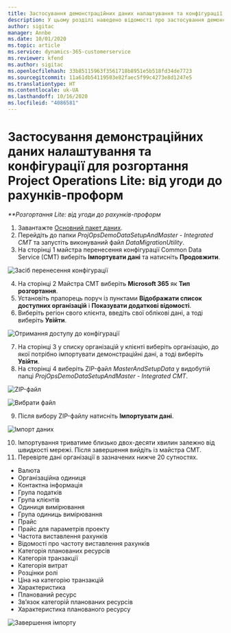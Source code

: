 ```yaml
---
title: Застосування демонстраційних даних налаштування та конфігурації
description: У цьому розділі наведено відомості про застосування демонстраційних даних налаштування та конфігурації для Project Operations.
author: sigitac
manager: Annbe
ms.date: 10/01/2020
ms.topic: article
ms.service: dynamics-365-customerservice
ms.reviewer: kfend
ms.author: sigitac
ms.openlocfilehash: 33b85115963f3561718b8951e5b518fd34de7723
ms.sourcegitcommit: 11a61db54119503e82faec5f99c4273e8d1247e5
ms.translationtype: HT
ms.contentlocale: uk-UA
ms.lasthandoff: 10/16/2020
ms.locfileid: "4086581"
---
```

# <a name="apply-demo-setup-and-configuration-data-for-project-operations-lite-deployment---deal-to-proforma-invoicing"></a>Застосування демонстраційних даних налаштування та конфігурації для розгортання Project Operations Lite: від угоди до рахунків-проформ

_**Розгортання Lite: від угоди до рахунків-проформ_

1. Завантажте [Основний пакет даних](https://download.microsoft.com/download/3/4/1/341bf279-a64f-4baa-af31-ce624859b518/ProjOpsSampleSetupData%20-%20CE%20only%20CMT.zip). 
2. Перейдіть до папки *ProjOpsDemoDataSetupAndMaster - Integrated CMT* та запустіть виконуваний файл *DataMigrationUtility*.
3. На сторінці 1 майстра перенесення конфігурації Common Data Service (CMT) виберіть **Імпортувати дані** та натисніть **Продовжити**.

![Засіб перенесення конфігурації](./media/1ConfigurationMigration.png)

4. На сторінці 2 Майстра CMT виберіть **Microsoft 365** як **Тип розгортання**.
5. Установіть прапорець поруч із пунктами **Відображати список доступних організацій** і **Показувати додаткові відомості**.
6. Виберіть регіон свого клієнта, введіть свої облікові дані, а тоді виберіть **Увійти**.

![Отримання доступу до конфігурації](./media/2ConfigurationSignin.png)

7. На сторінці 3 у списку організацій у клієнті виберіть організацію, до якої потрібно імпортувати демонстраційні дані, а тоді виберіть **Увійти**.
8. На сторінці 4 виберіть ZIP-файл *MasterAndSetupData* у видобутій папці *ProjOpsDemoDataSetupAndMaster - Integrated CMT*.

![ZIP-файл](./media/3ZipFile.png)

![Вибрати файл](./media/4SelectAFile.png)

9. Після вибору ZIP-файлу натисніть **Імпортувати дані**.

![Імпорт даних](./media/5ImportData.png)

10. Імпортування триватиме близько двох-десяти хвилин залежно від швидкості мережі. Після завершення вийдіть із майстра CMT. 
11. Перевірте дані організації в зазначених нижче 20 сутностях.

- Валюта
- Організаційна одиниця
- Контактна інформація
- Група податків
- Група клієнтів
- Одиниця вимірювання
- Група одиниць вимірювання
- Прайс
- Прайс для параметрів проекту
- Частота виставлення рахунків
- Відомості про частоту виставлення рахунків
- Категорія планованих ресурсів
- Категорія транзакції
- Категорія витрат
- Розцінки ролі
- Ціна на категорію транзакцій
- Характеристика
- Планований ресурс
- Зв’язок категорій планованих ресурсів
- Характеристика планованого ресурсу

![Завершення імпорту](./media/6CompleteImport.png)
